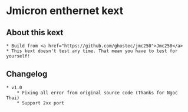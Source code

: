 # Jmicron enthernet kext

## About this kext
	* Build from <a href="https://github.com/ghostec/jmc250">Jmc250</a>
	* This kext doesn't test any time. That mean you have to test for yourself!

## Changelog
	* v1.0
		* Fixing all error from original source code (Thanks for Ngoc Thai)
		* Support 2xx port
